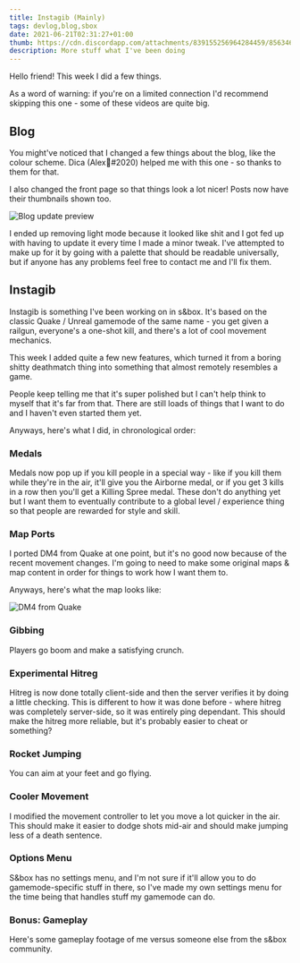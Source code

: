 ```yaml
---
title: Instagib (Mainly)
tags: devlog,blog,sbox
date: 2021-06-21T02:31:27+01:00
thumb: https://cdn.discordapp.com/attachments/839155256964284459/856346212940120064/InstagibThumb.png
description: More stuff what I've been doing
---
```


Hello friend! This week I did a few things.

As a word of warning: if you're on a limited connection I'd recommend skipping this one - some of these videos are quite big.

<!--more-->

## Blog

You might've noticed that I changed a few things about the blog, like the colour scheme. Dica (Alex🌮#2020) helped me with
this one - so thanks to them for that.

I also changed the front page so that things look a lot nicer! Posts now have their thumbnails shown too.

![Blog update preview](https://cdn.discordapp.com/attachments/839155256964284459/856344440939479080/unknown.png)

I ended up removing light mode because it looked like shit and I got fed up with having to update it every time I made a
minor tweak. I've attempted to make up for it by going with a palette that should be readable universally, but if anyone
has any problems feel free to contact me and I'll fix them.

## Instagib

Instagib is something I've been working on in s&box. It's based on the classic Quake / Unreal gamemode of the same name - you
get given a railgun, everyone's a one-shot kill, and there's a lot of cool movement mechanics.

This week I added quite a few new features, which turned it from a boring shitty deathmatch thing into something that almost
remotely resembles a game.

People keep telling me that it's super polished but I can't help think to myself that it's far from that. There are still
loads of things that I want to do and I haven't even started them yet.

Anyways, here's what I did, in chronological order:

### Medals

Medals now pop up if you kill people in a special way - like if you kill them while they're in the air, it'll give you the
Airborne medal, or if you get 3 kills in a row then you'll get a Killing Spree medal. These don't do anything yet but I want
them to eventually contribute to a global level / experience thing so that people are rewarded for style and skill.

### Map Ports

I ported DM4 from Quake at one point, but it's no good now because of the recent movement changes. I'm going to need to make
some original maps & map content in order for things to work how I want them to.

Anyways, here's what the map looks like:

![DM4 from Quake](https://cdn.discordapp.com/attachments/839155256964284459/856343948720734208/unknown.png)

### Gibbing

Players go boom and make a satisfying crunch.

<EmbedVideo src="https://cdn.discordapp.com/attachments/840999635317030974/855881106619236352/sbox_2021-06-19_19-45-09.mp4"></EmbedVideo>

### Experimental Hitreg

Hitreg is now done totally client-side and then the server verifies it by doing a little checking. This is different to how
it was done before - where hitreg was completely server-side, so it was entirely ping dependant. This should make the hitreg
more reliable, but it's probably easier to cheat or something?

### Rocket Jumping

You can aim at your feet and go flying.

<EmbedVideo src="https://cdn.discordapp.com/attachments/840999635317030974/856209781479964732/instagib_demo_2.mp4"></EmbedVideo>

### Cooler Movement

I modified the movement controller to let you move a lot quicker in the air. This should make it easier to dodge shots 
mid-air and should make jumping less of a death sentence.

<EmbedVideo src="https://cdn.discordapp.com/attachments/854876463283306536/855781567204032512/air_control.mp4"></EmbedVideo>

### Options Menu

S&box has no settings menu, and I'm not sure if it'll allow you to do gamemode-specific stuff in there, so I've made my
own settings menu for the time being that handles stuff my gamemode can do.

<EmbedVideo src="https://cdn.discordapp.com/attachments/839155256964284459/856274548151287819/UrZqnfgMLo.mp4"></EmbedVideo>

### Bonus: Gameplay

Here's some gameplay footage of me versus someone else from the s&box community.

<EmbedVideo src="https://cdn.discordapp.com/attachments/840999635317030974/855990205772333086/napkinstagib.mp4"></EmbedVideo>